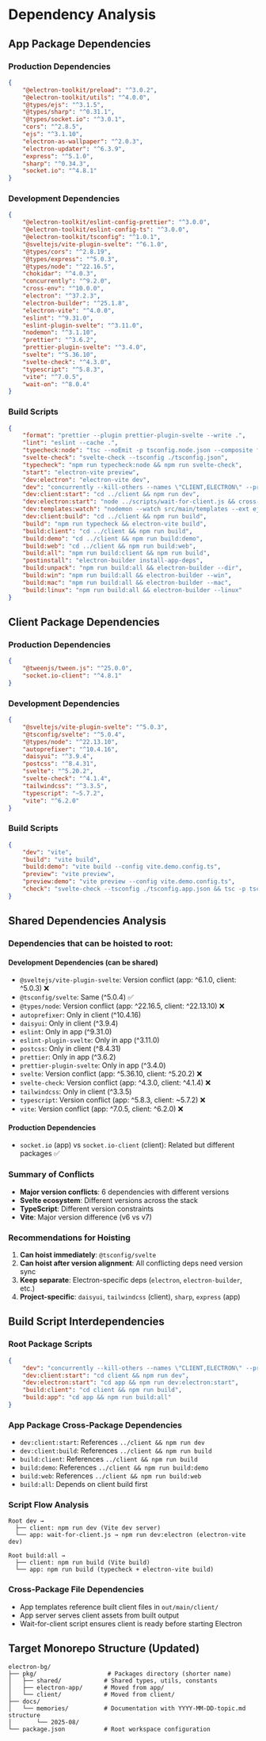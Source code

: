 # Dependency Analysis

## App Package Dependencies

### Production Dependencies

```json
{
	"@electron-toolkit/preload": "^3.0.2",
	"@electron-toolkit/utils": "^4.0.0",
	"@types/ejs": "^3.1.5",
	"@types/sharp": "^0.31.1",
	"@types/socket.io": "^3.0.1",
	"cors": "^2.8.5",
	"ejs": "^3.1.10",
	"electron-as-wallpaper": "^2.0.3",
	"electron-updater": "^6.3.9",
	"express": "^5.1.0",
	"sharp": "^0.34.3",
	"socket.io": "^4.8.1"
}
```

### Development Dependencies

```json
{
	"@electron-toolkit/eslint-config-prettier": "^3.0.0",
	"@electron-toolkit/eslint-config-ts": "^3.0.0",
	"@electron-toolkit/tsconfig": "^1.0.1",
	"@sveltejs/vite-plugin-svelte": "^6.1.0",
	"@types/cors": "^2.8.19",
	"@types/express": "^5.0.3",
	"@types/node": "^22.16.5",
	"chokidar": "^4.0.3",
	"concurrently": "^9.2.0",
	"cross-env": "^10.0.0",
	"electron": "^37.2.3",
	"electron-builder": "^25.1.8",
	"electron-vite": "^4.0.0",
	"eslint": "^9.31.0",
	"eslint-plugin-svelte": "^3.11.0",
	"nodemon": "^3.1.10",
	"prettier": "^3.6.2",
	"prettier-plugin-svelte": "^3.4.0",
	"svelte": "^5.36.10",
	"svelte-check": "^4.3.0",
	"typescript": "^5.8.3",
	"vite": "^7.0.5",
	"wait-on": "^8.0.4"
}
```

### Build Scripts

```json
{
	"format": "prettier --plugin prettier-plugin-svelte --write .",
	"lint": "eslint --cache .",
	"typecheck:node": "tsc --noEmit -p tsconfig.node.json --composite false",
	"svelte-check": "svelte-check --tsconfig ./tsconfig.json",
	"typecheck": "npm run typecheck:node && npm run svelte-check",
	"start": "electron-vite preview",
	"dev:electron": "electron-vite dev",
	"dev": "concurrently --kill-others --names \"CLIENT,ELECTRON\" --prefix-colors \"blue,green\" \"npm run dev:client:start\" \"npm run dev:electron:start\"",
	"dev:client:start": "cd ../client && npm run dev",
	"dev:electron:start": "node ../scripts/wait-for-client.js && cross-env NODE_ENV=development npm run dev:electron",
	"dev:templates:watch": "nodemon --watch src/main/templates --ext ejs --exec \"echo Templates changed - refresh browser\"",
	"dev:client:build": "cd ../client && npm run build",
	"build": "npm run typecheck && electron-vite build",
	"build:client": "cd ../client && npm run build",
	"build:demo": "cd ../client && npm run build:demo",
	"build:web": "cd ../client && npm run build:web",
	"build:all": "npm run build:client && npm run build",
	"postinstall": "electron-builder install-app-deps",
	"build:unpack": "npm run build:all && electron-builder --dir",
	"build:win": "npm run build:all && electron-builder --win",
	"build:mac": "npm run build:all && electron-builder --mac",
	"build:linux": "npm run build:all && electron-builder --linux"
}
```

## Client Package Dependencies

### Production Dependencies

```json
{
	"@tweenjs/tween.js": "^25.0.0",
	"socket.io-client": "^4.8.1"
}
```

### Development Dependencies

```json
{
	"@sveltejs/vite-plugin-svelte": "^5.0.3",
	"@tsconfig/svelte": "^5.0.4",
	"@types/node": "^22.13.10",
	"autoprefixer": "^10.4.16",
	"daisyui": "^3.9.4",
	"postcss": "^8.4.31",
	"svelte": "^5.20.2",
	"svelte-check": "^4.1.4",
	"tailwindcss": "^3.3.5",
	"typescript": "~5.7.2",
	"vite": "^6.2.0"
}
```

### Build Scripts

```json
{
	"dev": "vite",
	"build": "vite build",
	"build:demo": "vite build --config vite.demo.config.ts",
	"preview": "vite preview",
	"preview:demo": "vite preview --config vite.demo.config.ts",
	"check": "svelte-check --tsconfig ./tsconfig.app.json && tsc -p tsconfig.node.json"
}
```

## Shared Dependencies Analysis

### Dependencies that can be hoisted to root:

#### Development Dependencies (can be shared)

- `@sveltejs/vite-plugin-svelte`: Version conflict (app: ^6.1.0, client: ^5.0.3) ❌
- `@tsconfig/svelte`: Same (^5.0.4) ✅
- `@types/node`: Version conflict (app: ^22.16.5, client: ^22.13.10) ❌
- `autoprefixer`: Only in client (^10.4.16)
- `daisyui`: Only in client (^3.9.4)
- `eslint`: Only in app (^9.31.0)
- `eslint-plugin-svelte`: Only in app (^3.11.0)
- `postcss`: Only in client (^8.4.31)
- `prettier`: Only in app (^3.6.2)
- `prettier-plugin-svelte`: Only in app (^3.4.0)
- `svelte`: Version conflict (app: ^5.36.10, client: ^5.20.2) ❌
- `svelte-check`: Version conflict (app: ^4.3.0, client: ^4.1.4) ❌
- `tailwindcss`: Only in client (^3.3.5)
- `typescript`: Version conflict (app: ^5.8.3, client: ~5.7.2) ❌
- `vite`: Version conflict (app: ^7.0.5, client: ^6.2.0) ❌

#### Production Dependencies

- `socket.io` (app) vs `socket.io-client` (client): Related but different packages ✅

### Summary of Conflicts

- **Major version conflicts**: 6 dependencies with different versions
- **Svelte ecosystem**: Different versions across the stack
- **TypeScript**: Different version constraints
- **Vite**: Major version difference (v6 vs v7)

### Recommendations for Hoisting

1. **Can hoist immediately**: `@tsconfig/svelte`
2. **Can hoist after version alignment**: All conflicting deps need version sync
3. **Keep separate**: Electron-specific deps (`electron`, `electron-builder`, etc.)
4. **Project-specific**: `daisyui`, `tailwindcss` (client), `sharp`, `express` (app)

## Build Script Interdependencies

### Root Package Scripts

```json
{
	"dev": "concurrently --kill-others --names \"CLIENT,ELECTRON\" --prefix-colors \"blue,green\" \"npm run dev:client:start\" \"npm run dev:electron:start\"",
	"dev:client:start": "cd client && npm run dev",
	"dev:electron:start": "cd app && npm run dev:electron:start",
	"build:client": "cd client && npm run build",
	"build:app": "cd app && npm run build:all"
}
```

### App Package Cross-Package Dependencies

- `dev:client:start`: References `../client && npm run dev`
- `dev:client:build`: References `../client && npm run build`
- `build:client`: References `../client && npm run build`
- `build:demo`: References `../client && npm run build:demo`
- `build:web`: References `../client && npm run build:web`
- `build:all`: Depends on client build first

### Script Flow Analysis

```
Root dev →
  ├── client: npm run dev (Vite dev server)
  └── app: wait-for-client.js → npm run dev:electron (electron-vite dev)

Root build:all →
  ├── client: npm run build (Vite build)
  └── app: npm run build (typecheck + electron-vite build)
```

### Cross-Package File Dependencies

- App templates reference built client files in `out/main/client/`
- App server serves client assets from built output
- Wait-for-client script ensures client is ready before starting Electron

## Target Monorepo Structure (Updated)

```
electron-bg/
├── pkg/                    # Packages directory (shorter name)
│   ├── shared/            # Shared types, utils, constants
│   ├── electron-app/      # Moved from app/
│   └── client/            # Moved from client/
├── docs/
│   └── memories/          # Documentation with YYYY-MM-DD-topic.md structure
│       └── 2025-08/
└── package.json           # Root workspace configuration
```
